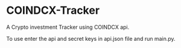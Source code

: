 # COINDCX-Tracker

A Crypto investment Tracker using COINDCX api.

To use enter the api and secret keys in api.json file and run main.py.

